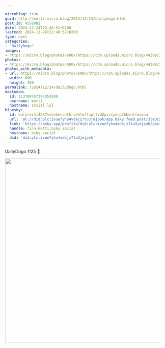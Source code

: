 ```yaml
---

microblog: true
guid: http://matti.micro.blog/2024/12/24/dailydogo.html
post_id: 4550982
date: 2024-12-24T22:48:52+0200
lastmod: 2024-12-24T22:48:52+0200
type: post
categories:
- "DailyDogo"
images:
- https://micro.blog/photos/600x/https://cdn.uploads.micro.blog/44388/2024/82338454a6a74ea28e265c1c191fda7a.jpg
photos:
- https://micro.blog/photos/600x/https://cdn.uploads.micro.blog/44388/2024/82338454a6a74ea28e265c1c191fda7a.jpg
photos_with_metadata:
- url: https://micro.blog/photos/600x/https://cdn.uploads.micro.blog/44388/2024/82338454a6a74ea28e265c1c191fda7a.jpg
  width: 600
  height: 450
permalink: /2024/12/24/dailydogo.html
mastodon:
  id: 113709767394351600
  username: matti
  hostname: social.lol
bluesky:
  id: bafyreihi4537vvheberchthruehtmftaptfvd2pxzsymrp2hbwnlfmiooa
  url: 'at://did:plc:ivue7yhu4vdejz7tu3jejpok/app.bsky.feed.post/3le3czlaoce2m'
  link: 'https://bsky.app/profile/did:plc:ivue7yhu4vdejz7tu3jejpok/post/3le3czlaoce2m'
  handle: finn-matti.bsky.social
  hostname: bsky.social
  did: 'did:plc:ivue7yhu4vdejz7tu3jejpok'
---
```

DailyDogo 1125 🐶

<img src="https://micro.blog/photos/600x/https://blog.martin-haehnel.de/uploads/2024/82338454a6a74ea28e265c1c191fda7a.jpg" width="600" alt="" />
